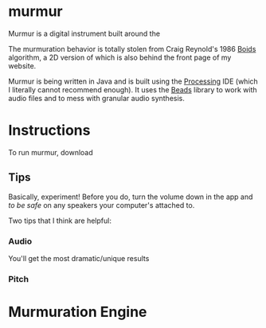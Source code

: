 # murmur
 
 Murmur is a digital instrument built around the
 
 The murmuration behavior is totally stolen from Craig Reynold's 1986 [Boids](http://www.red3d.com/cwr/boids/) algorithm, a 2D version of which is also behind the front page of my website.
 
 Murmur is being written in Java and is built using the [Processing](https://processing.org/) IDE (which I literally cannot recommend enough). It uses the [Beads](http://www.beadsproject.net/) library to work with audio files and to mess with granular audio synthesis.
 
 # Instructions
 
 To run murmur, download 
 ## Tips
 
 Basically, experiment! Before you do, turn the volume down in the app and *to be safe* on any speakers your computer's attached to.
 
 Two tips that I think are helpful:
 
 ### Audio
 
 You'll get the most dramatic/unique results 
 
 ### Pitch
 
 # Murmuration Engine
